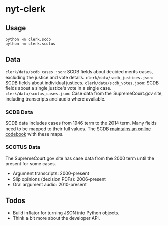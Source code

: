 # nyt-clerk

## Usage
```
python -m clerk.scdb
python -m clerk.scotus
```

## Data
`clerk/data/scdb_cases.json`: SCDB fields about decided merits cases, excluding the justice and vote details.
`clerk/data/scdb_justices.json`: SCDB fields about individual justices.
`clerk/data/scdb_votes.json`: SCDB fields about a single justice's vote in a single case.
`clerk/data/scotus_cases.json`: Case data from the SupremeCourt.gov site, including transcripts and audio where available.

### SCDB Data
SCDB data includes cases from 1946 term to the 2014 term. Many fields need to be mapped to their full values. The SCDB [maintains an online codebook](http://scdb.wustl.edu/documentation.php) with these maps.

### SCOTUS Data
The SupremeCourt.gov site has case data from the 2000 term until the present for some cases.
* Argument transcripts: 2000-present
* Slip opinions (decision PDFs): 2006-present
* Oral argument audio: 2010-present

## Todos
* Build inflator for turning JSON into Python objects.
* Think a bit more about the developer API.